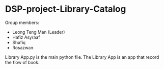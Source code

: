 # DSP-project-Library-Catalog
Group members:
- Leong Teng Man (Leader)
- Hafiz Asyraaf
- Shafiq
- Rosazwan

Library App.py  is the main python file. The Library App is an app that record the flow of book.
